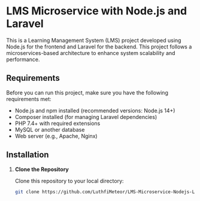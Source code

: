 # LMS Microservice with Node.js and Laravel

This is a Learning Management System (LMS) project developed using Node.js for the frontend and Laravel for the backend. This project follows a microservices-based architecture to enhance system scalability and performance.

## Requirements

Before you can run this project, make sure you have the following requirements met:

- Node.js and npm installed (recommended versions: Node.js 14+)
- Composer installed (for managing Laravel dependencies)
- PHP 7.4+ with required extensions
- MySQL or another database
- Web server (e.g., Apache, Nginx)

## Installation

1. **Clone the Repository**

   Clone this repository to your local directory:

   ```bash
   git clone https://github.com/LuthfiMeteor/LMS-Microservice-Nodejs-Laravel.git
